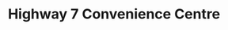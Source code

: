 ---
title: "Highway 7 Convenience Centre"
url: /innisville/highway-7-convenience-centre/
shop: convenience
---